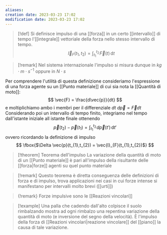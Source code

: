 ```yaml
---
aliases: 
creation date: 2023-03-23 17:02
modification date: 2023-03-23 17:02
---
```


>[!def]
>Si definisce impulso di una [[forza]] in un certo [[intervallo]] di tempo l'[[integrale]] vettoriale della forza nello stesso intervallo di tempo.
> $$
>\vec{I}_{F}(t_{1},t_{2}) = \int _{t_{1}}^{t_{2}} \!\vec{F}(t) \, \mathrm{d}t 
>$$
>

>[!remark]
>Nel sistema internazionale l'impulso si misura dunque in $kg \cdot m \cdot s^{-1}$ oppure in $N \cdot s$


Per comprendere l'utilità di questa definizione consideriamo l'espressione di una forza agente su un [[Punto materiale]] di cui sia nota la [[Quantità di moto]]:
$$
\vec{F} = \frac{d\vec{p}}{dt} 
$$
e moltiplichiamo ambo i membri per il differenziale $dt$
$d\vec{p} = \vec{F}dt$
Considerando poi un intervallo di tempo finito, integriamo nel tempo dall'istante iniziale all istante finale ottenendo
$$
\vec{p}(t_{2}) - \vec{p}(t_{1}) = \int _{t_{1}}^{t_{2}} \!d\vec{p}(t') \, \mathrm{d}t'
$$
ovvero ricordando la definizione di impulso
$$
\fbox{$\Delta \vec{p}(t_{1},t_{2}) = \vec{I}_{F}(t_{1},t_{2})$}
$$

>[!theorem] Teorema dell'impulso
>La variazione della quantità di moto di un [[Punto materiale]] è pari all'impulso della risultante delle [[forza|forze]] agenti su quel punto materiale

>[!remark]
>Questo teorema è diretta conseguenza delle definizioni di forza e di impulso, trova applicazioni nei casi in cui forze intense si manifestano per intervalli molto brevi ([[urti]])

>{!remark}
>Forze impulsive sono le [[Reazioni vincolari]]

>[!example]
>Una palla che cadendo dall'alto colpisce il suolo rimbalzando mostra ad ogni rimbalzo una repentina variazione della quantità di moto (e inversione del segno della velocità). È l'impulso della forza di [[Reazioni vincolari|reazione vincolare]] del [[piano]] la causa di tale variazione.


